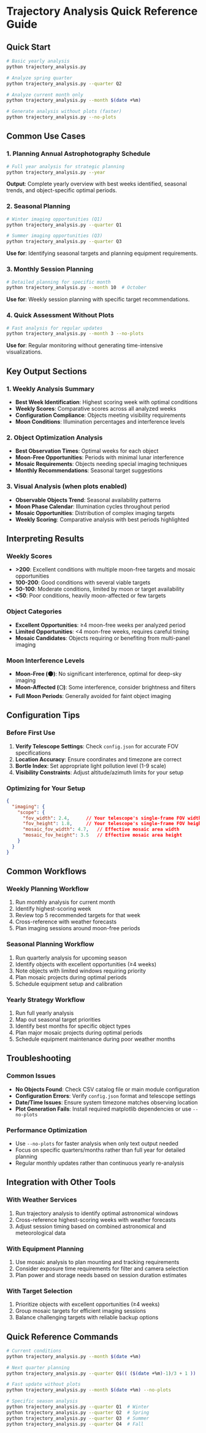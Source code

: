 # Trajectory Analysis Quick Reference Guide

## Quick Start

```bash
# Basic yearly analysis
python trajectory_analysis.py

# Analyze spring quarter
python trajectory_analysis.py --quarter Q2

# Analyze current month only
python trajectory_analysis.py --month $(date +%m)

# Generate analysis without plots (faster)
python trajectory_analysis.py --no-plots
```

## Common Use Cases

### 1. **Planning Annual Astrophotography Schedule**
```bash
# Full year analysis for strategic planning
python trajectory_analysis.py --year
```
**Output**: Complete yearly overview with best weeks identified, seasonal trends, and object-specific optimal periods.

### 2. **Seasonal Planning**
```bash
# Winter imaging opportunities (Q1)
python trajectory_analysis.py --quarter Q1

# Summer imaging opportunities (Q3) 
python trajectory_analysis.py --quarter Q3
```
**Use for**: Identifying seasonal targets and planning equipment requirements.

### 3. **Monthly Session Planning**
```bash
# Detailed planning for specific month
python trajectory_analysis.py --month 10  # October
```
**Use for**: Weekly session planning with specific target recommendations.

### 4. **Quick Assessment Without Plots**
```bash
# Fast analysis for regular updates
python trajectory_analysis.py --month 3 --no-plots
```
**Use for**: Regular monitoring without generating time-intensive visualizations.

## Key Output Sections

### 1. Weekly Analysis Summary
- **Best Week Identification**: Highest scoring week with optimal conditions
- **Weekly Scores**: Comparative scores across all analyzed weeks
- **Configuration Compliance**: Objects meeting visibility requirements
- **Moon Conditions**: Illumination percentages and interference levels

### 2. Object Optimization Analysis
- **Best Observation Times**: Optimal weeks for each object
- **Moon-Free Opportunities**: Periods with minimal lunar interference
- **Mosaic Requirements**: Objects needing special imaging techniques
- **Monthly Recommendations**: Seasonal target suggestions

### 3. Visual Analysis (when plots enabled)
- **Observable Objects Trend**: Seasonal availability patterns
- **Moon Phase Calendar**: Illumination cycles throughout period
- **Mosaic Opportunities**: Distribution of complex imaging targets
- **Weekly Scoring**: Comparative analysis with best periods highlighted

## Interpreting Results

### Weekly Scores
- **>200**: Excellent conditions with multiple moon-free targets and mosaic opportunities
- **100-200**: Good conditions with several viable targets
- **50-100**: Moderate conditions, limited by moon or target availability
- **<50**: Poor conditions, heavily moon-affected or few targets

### Object Categories
- **Excellent Opportunities**: ≥4 moon-free weeks per analyzed period
- **Limited Opportunities**: <4 moon-free weeks, requires careful timing
- **Mosaic Candidates**: Objects requiring or benefiting from multi-panel imaging

### Moon Interference Levels
- **Moon-Free (🌑)**: No significant interference, optimal for deep-sky imaging
- **Moon-Affected (🌕)**: Some interference, consider brightness and filters
- **Full Moon Periods**: Generally avoided for faint object imaging

## Configuration Tips

### Before First Use
1. **Verify Telescope Settings**: Check `config.json` for accurate FOV specifications
2. **Location Accuracy**: Ensure coordinates and timezone are correct
3. **Bortle Index**: Set appropriate light pollution level (1-9 scale)
4. **Visibility Constraints**: Adjust altitude/azimuth limits for your setup

### Optimizing for Your Setup
```json
{
  "imaging": {
    "scope": {
      "fov_width": 2.4,      // Your telescope's single-frame FOV width
      "fov_height": 1.8,     // Your telescope's single-frame FOV height  
      "mosaic_fov_width": 4.7,   // Effective mosaic area width
      "mosaic_fov_height": 3.5   // Effective mosaic area height
    }
  }
}
```

## Common Workflows

### Weekly Planning Workflow
1. Run monthly analysis for current month
2. Identify highest-scoring week
3. Review top 5 recommended targets for that week
4. Cross-reference with weather forecasts
5. Plan imaging sessions around moon-free periods

### Seasonal Planning Workflow
1. Run quarterly analysis for upcoming season
2. Identify objects with excellent opportunities (≥4 weeks)
3. Note objects with limited windows requiring priority
4. Plan mosaic projects during optimal periods
5. Schedule equipment setup and calibration

### Yearly Strategy Workflow
1. Run full yearly analysis
2. Map out seasonal target priorities
3. Identify best months for specific object types
4. Plan major mosaic projects during optimal periods
5. Schedule equipment maintenance during poor weather months

## Troubleshooting

### Common Issues
- **No Objects Found**: Check CSV catalog file or main module configuration
- **Configuration Errors**: Verify `config.json` format and telescope settings
- **Date/Time Issues**: Ensure system timezone matches observing location
- **Plot Generation Fails**: Install required matplotlib dependencies or use `--no-plots`

### Performance Optimization
- Use `--no-plots` for faster analysis when only text output needed
- Focus on specific quarters/months rather than full year for detailed planning
- Regular monthly updates rather than continuous yearly re-analysis

## Integration with Other Tools

### With Weather Services
1. Run trajectory analysis to identify optimal astronomical windows
2. Cross-reference highest-scoring weeks with weather forecasts
3. Adjust session timing based on combined astronomical and meteorological data

### With Equipment Planning
1. Use mosaic analysis to plan mounting and tracking requirements
2. Consider exposure time requirements for filter and camera selection
3. Plan power and storage needs based on session duration estimates

### With Target Selection
1. Prioritize objects with excellent opportunities (≥4 weeks)
2. Group mosaic targets for efficient imaging sessions
3. Balance challenging targets with reliable backup options

## Quick Reference Commands

```bash
# Current conditions
python trajectory_analysis.py --month $(date +%m)

# Next quarter planning  
python trajectory_analysis.py --quarter Q$(( ($(date +%m)-1)/3 + 1 ))

# Fast update without plots
python trajectory_analysis.py --month $(date +%m) --no-plots

# Specific season analysis
python trajectory_analysis.py --quarter Q1  # Winter
python trajectory_analysis.py --quarter Q2  # Spring  
python trajectory_analysis.py --quarter Q3  # Summer
python trajectory_analysis.py --quarter Q4  # Fall
``` 